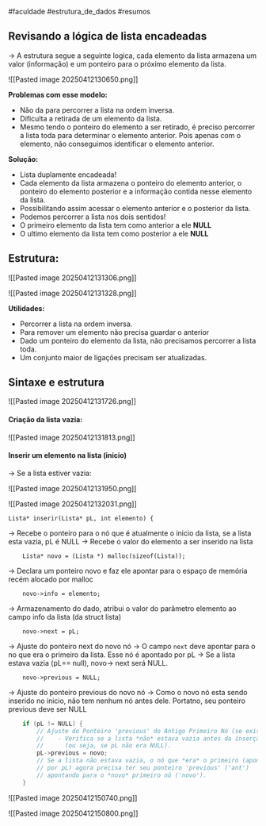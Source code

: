 #faculdade #estrutura_de_dados #resumos
## Revisando a lógica de lista encadeadas

→ A estrutura segue a seguinte logica, cada elemento da lista armazena um valor (informação) e um ponteiro para o próximo elemento da lista.

![[Pasted image 20250412130650.png]]

**Problemas com esse modelo:**
- Não da para percorrer a lista na ordem inversa.
- Dificulta a retirada de um elemento da lista.
- Mesmo tendo o ponteiro do elemento a ser retirado, é preciso percorrer a lista toda para determinar o elemento anterior. Pois apenas com o elemento, não conseguimos identificar o elemento anterior.

**Solução:**
- Lista duplamente encadeada!
- Cada elemento da lista armazena o ponteiro do elemento anterior, o ponteiro do elemento posterior e a informação contida nesse elemento da lista.
- Possibilitando assim acessar o elemento anterior e o posterior da lista.
- Podemos percorrer a lista nos dois sentidos!
- O primeiro elemento da lista tem como anterior a ele **NULL**
- O ultimo elemento da lista tem como posterior a ele **NULL**


## Estrutura:

![[Pasted image 20250412131306.png]]

![[Pasted image 20250412131328.png]]

**Utilidades:**
- Percorrer a lista na ordem inversa.
- Para remover um elemento não precisa guardar o anterior
- Dado um ponteiro do elemento da lista, não precisamos percorrer a lista toda.
- Um conjunto maior de ligações precisam ser atualizadas.


## Sintaxe e estrutura

![[Pasted image 20250412131726.png]]

#### Criação da lista vazia:

![[Pasted image 20250412131813.png]]

#### Inserir um elemento na lista (inicio)

→ Se a lista estiver vazia:

![[Pasted image 20250412131950.png]]

![[Pasted image 20250412132031.png]]


```
Lista* inserir(Lista* pL, int elemento) {
```
→ Recebe o ponteiro para o nó que é atualmente o inicio da lista, se a lista esta vazia, pL é NULL
→ Recebe o valor do elemento a ser inserido na lista

```
    Lista* novo = (Lista *) malloc(sizeof(Lista));
```
→ Declara um ponteiro novo e faz ele apontar para o espaço de memória recém alocado por malloc

```
	novo->info = elemento;
```
→ Armazenamento do dado, atribui o valor do parâmetro elemento ao campo info da lista (da struct lista)

```
    novo->next = pL;
```
→ Ajuste do ponteiro next do novo nó
→ O campo `next` deve apontar para o no que era o primeiro da lista. Esse nó é apontado por pL
→ Se a lista estava vazia (pL== null), novo→ next será NULL.

```
    novo->previous = NULL;
```

→ Ajuste do ponteiro previous do novo nó
→ Como o novo nó esta sendo inserido no inicio, não tem nenhum nó antes dele. Portatno, seu ponteiro previous deve ser NULL

``` c
    if (pL != NULL) {
        // Ajuste do Ponteiro 'previous' do Antigo Primeiro Nó (se existir):
	    //    - Verifica se a lista *não* estava vazia antes da inserção
	    //      (ou seja, se pL não era NULL).
        pL->previous = novo;
        // Se a lista não estava vazia, o nó que *era* o primeiro (apontado
        // por pL) agora precisa ter seu ponteiro 'previous' ('ant')
        // apontando para o *novo* primeiro nó ('novo').
    }
```

![[Pasted image 20250412150740.png]]

![[Pasted image 20250412150800.png]]

